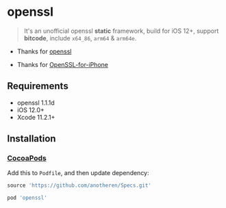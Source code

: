 # openssl

> It's an unofficial openssl **static** framework, build for iOS 12+, support **bitcode**, include `x64_86`, `arm64` & `arm64e`.

* Thanks for [openssl](https://www.openssl.org)

* Thanks for [OpenSSL-for-iPhone](https://github.com/x2on/OpenSSL-for-iPhone)

## Requirements

- openssl 1.1.1d
- iOS 12.0+
- Xcode 11.2.1+

## Installation

### [CocoaPods](https://guides.cocoapods.org/using/using-cocoapods.html)

Add this to `Podfile`, and then update dependency:

```ruby
source 'https://github.com/anotheren/Specs.git'

pod 'openssl'
```

